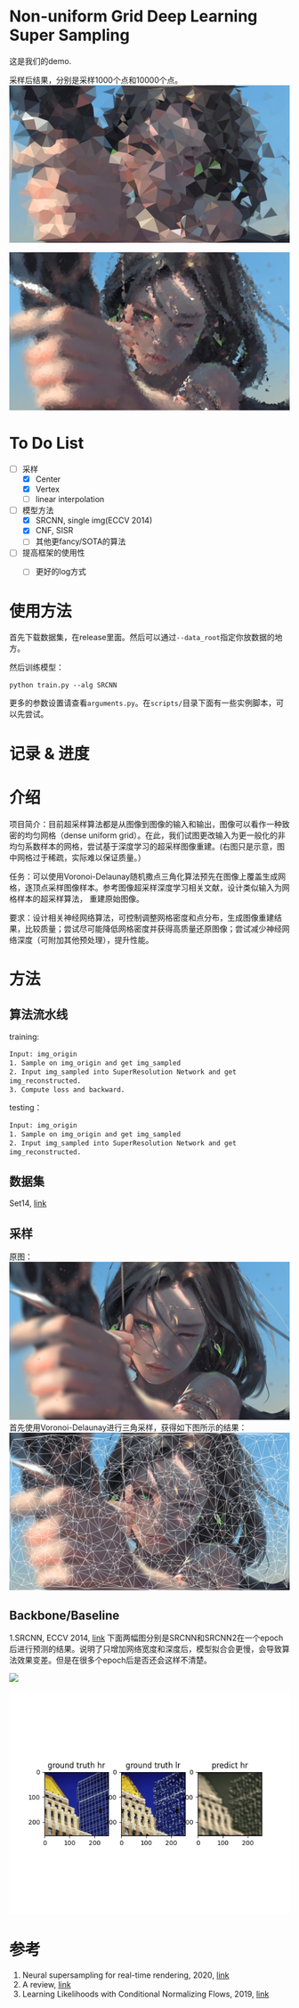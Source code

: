 # Non-uniform Grid Deep Learning Super Sampling

这是我们的demo.


采样后结果，分别是采样1000个点和10000个点。
![](imgs/blur_point1000.jpg)

![](imgs/blur_point10000.png)

# To Do List
- [ ] 采样
  - [x] Center
  - [x] Vertex
  - [ ] linear interpolation
- [ ] 模型方法
  - [x] SRCNN, single img(ECCV 2014)
  - [x] CNF, SISR
  - [ ] 其他更fancy/SOTA的算法
- [ ] 提高框架的使用性
  - [ ] 更好的log方式


# 使用方法
首先下载数据集，在release里面。然后可以通过`--data_root`指定你放数据的地方。

然后训练模型：
```
python train.py --alg SRCNN
```
更多的参数设置请查看`arguments.py`。在`scripts/`目录下面有一些实例脚本，可以先尝试。



# 记录 & 进度
# 介绍
项目简介：目前超采样算法都是从图像到图像的输入和输出，图像可以看作一种致密的均匀网格（dense uniform grid）。在此，我们试图更改输入为更一般化的非均匀系数样本的网格，尝试基于深度学习的超采样图像重建。(右图只是示意，图中网格过于稀疏，实际难以保证质量。）

任务：可以使用Voronoi-Delaunay随机撒点三角化算法预先在图像上覆盖生成网格，逐顶点采样图像样本。参考图像超采样深度学习相关文献，设计类似输入为网格样本的超采样算法， 重建原始图像。


要求：设计相关神经网络算法，可控制调整网格密度和点分布，生成图像重建结果，比较质量；尝试尽可能降低网格密度并获得高质量还原图像；尝试减少神经网络深度（可附加其他预处理），提升性能。

# 方法

## 算法流水线
training:
```
Input: img_origin
1. Sample on img_origin and get img_sampled 
2. Input img_sampled into SuperResolution Network and get img_reconstructed.
3. Compute loss and backward.
```

testing：
```
Input: img_origin
1. Sample on img_origin and get img_sampled 
2. Input img_sampled into SuperResolution Network and get img_reconstructed.
```

## 数据集
Set14, [link](https://deepai.org/dataset/set14-super-resolution)

## 采样
原图：
![](imgs/img_origin.jpeg)
首先使用Voronoi-Delaunay进行三角采样，获得如下图所示的结果：
![](imgs/delaunay.jpg)

## Backbone/Baseline
1.SRCNN, ECCV 2014, [link](https://github.com/yjn870/SRCNN-pytorch)
下面两幅图分别是SRCNN和SRCNN2在一个epoch后进行预测的结果。说明了只增加网络宽度和深度后，模型拟合会更慢，会导致算法效果变差。但是在很多个epoch后是否还会这样不清楚。

![](imgs/pred_SRCNN1_epoch0.png)

![](imgs/predict_SRCNN2_epoch0.png)


# 参考
1. Neural supersampling for real-time rendering, 2020, [link](https://research.fb.com/wp-content/uploads/2020/06/Neural-Supersampling-for-Real-time-Rendering.pdf)
2. A review, [link](https://cseweb.ucsd.edu/~ravir/tianchengsiga.pdf)
3. Learning Likelihoods with Conditional Normalizing Flows, 2019, [link](http://arxiv.org/abs/1912.00042)